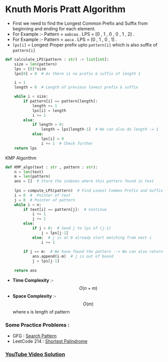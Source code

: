 # Knuth Moris Pratt Algorithm

- First we need to find the Longest Common Prefix and Suffix from beginning and ending for each element.
- For Example :- Pattern = `aabcaa` . LPS = [0 , 1 , 0 , 0 , 1 , 2] .
- For Example :- Pattern = `aaca` . LPS = [0 , 1 , 0 , 1] .
- `lps[i]` = Longest Proper prefix upto `pattern[i]` which is also suffix of `pattern[i]`
```python
def calculate_LPS(pattern : str) -> list[int]:
    size = len(pattern)
    lps = [0]*size
    lps[0] = 0  # As there is no prefix & suffix of length 1

    i = 1
    length = 0  # Length of previous lonest prefix & suffix

    while i < size:
        if pattern[i] == pattern[length]:
            length += 1
            lps[i] = length
            i += 1
        else:
            if length > 0:
                length = lps[length-1]  # We can also do length -= 1
            else:
                lps[i] = 0
                i += 1  # Check further
    return lps
```
KMP Algorithm
```python
def KMP_algo(text : str , pattern : str):
    n = len(text)
    m = len(pattern)
    ans = []  # Store the indexes where this pattern found in text
    
    lps = compute_LPS(pattern)  # Find Lonest Common Prefix and Suffix for each element
    i = 0  #  Pointer of text
    j = 0  # Pointer of pattern
    while i < n:
        if text[i] == pattern[j]:  # Continue
            i += 1
            j += 1
        else:
            if j > 0:  # Send j to lps of (j-1)
                j = lps[j-1]
            else:  # j is at 0 already start matching from next i
                i += 1
        
        if j == m:  # We have found the pattern --> We can also return True
            ans.append(i-m)  # j is out of bound
            j = lps[j-1]
    
    return ans
```
- **Time Complexity** :- $$O(n + m)$$
- **Space Complexity** :- $$O(m)$$   where `m` is length of pattern


### Some Practice Problems :
- GFG : [Search Pattern](https://www.geeksforgeeks.org/problems/search-pattern0205/1)
- LeetCode 214 : [Shortest Palindrome](https://leetcode.com/problems/shortest-palindrome/description/)

### [YouTube Video Solution](https://youtu.be/qases-9gOpk?si=MqYWopU67gSJo9Cl)
